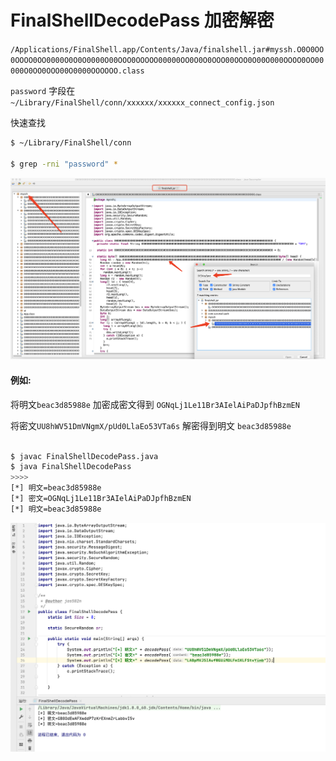 # FinalShellDecodePass 加密解密

`/Applications/FinalShell.app/Contents/Java/finalshell.jar#myssh.O0O0OO0OOOO0OO0000O0O0O0000O00OOO0OOOOO00000OO0O0O0OOO00OOO0O00O000OOOO0OO00000O0OO0OOO00O0000OOOOOO.class`


`password` 字段在 `~/Library/FinalShell/conn/xxxxxx/xxxxxx_connect_config.json`

快速查找
```bash
$ ~/Library/FinalShell/conn

$ grep -rni "password" *
```

![](./finalShell.png)

#### 例如: 

将明文`beac3d85988e` 加密成密文得到 `OGNqLj1Le11Br3AIelAiPaDJpfhBzmEN`

将密文`UU8hWV51DmVNgmX/pUd0LlaEo53VTa6s` 解密得到明文 `beac3d85988e`

```bash

$ javac FinalShellDecodePass.java
$ java FinalShellDecodePass
>>>>
[*] 明文=beac3d85988e
[*] 密文=OGNqLj1Le11Br3AIelAiPaDJpfhBzmEN
[*] 明文=beac3d85988e
```

![](./decode.png)
